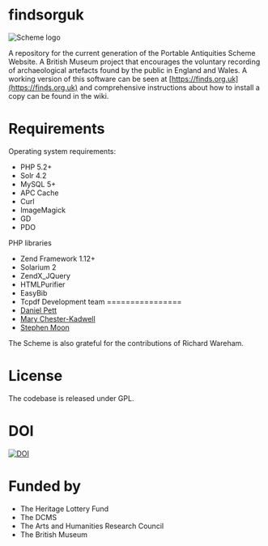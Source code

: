 findsorguk
==========
![Scheme logo](https://avatars3.githubusercontent.com/u/4288770?v=3&s=200)

A repository for the current generation of the Portable Antiquities Scheme Website. A British Museum project that encourages
the voluntary recording of archaeological artefacts found by the public in England and Wales. A working version of this software can be seen at [https://finds.org.uk](https://finds.org.uk) and comprehensive instructions about how to install a copy can be found in the wiki.

Requirements
============
Operating system requirements:

* PHP 5.2+
* Solr 4.2
* MySQL 5+
* APC Cache
* Curl
* ImageMagick
* GD
* PDO

PHP libraries

* Zend Framework 1.12+
* Solarium 2
* ZendX_JQuery
* HTMLPurifier
* EasyBib
* Tcpdf
Development team
================
* [Daniel Pett](https://github.com/portableant)
* [Mary Chester-Kadwell](https://github.com/mchesterkadwell)
* [Stephen Moon](https://github.com/s-moon)

The Scheme is also grateful for the contributions of Richard Wareham. 

License
=======

The codebase is released under GPL.

DOI
===

[![DOI](https://zenodo.org/badge/19055/findsorguk/findsorguk.svg)](https://zenodo.org/badge/latestdoi/19055/findsorguk/findsorguk)

Funded by
=========

* The Heritage Lottery Fund 
* The DCMS
* The Arts and Humanities Research Council
* The British Museum
